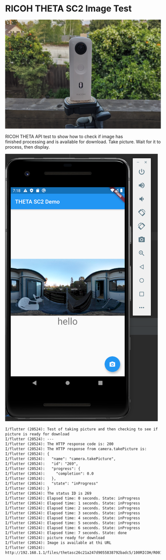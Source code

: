 # RICOH THETA SC2 Image Test

![sc2 in scene](doc/sc2.png)

RICOH THETA API test to show how to check if image has  
finished processing and is available for download. Take picture.  Wait for it to process, then display.



![main screen](doc/main_screen.png)

```
I/flutter (20524): Test of taking picture and then checking to see if picture is ready for download
I/flutter (20524): ---
I/flutter (20524): The HTTP response code is: 200
I/flutter (20524): The HTTP response from camera.takePicture is:
I/flutter (20524): {
I/flutter (20524):   "name": "camera.takePicture",
I/flutter (20524):   "id": "269",
I/flutter (20524):   "progress": {
I/flutter (20524):     "completion": 0.0
I/flutter (20524):   },
I/flutter (20524):   "state": "inProgress"
I/flutter (20524): }
I/flutter (20524): The status ID is 269
I/flutter (20524): Elapsed time: 0 seconds. State: inProgress
I/flutter (20524): Elapsed time: 1 seconds. State: inProgress
I/flutter (20524): Elapsed time: 2 seconds. State: inProgress
I/flutter (20524): Elapsed time: 3 seconds. State: inProgress
I/flutter (20524): Elapsed time: 4 seconds. State: inProgress
I/flutter (20524): Elapsed time: 5 seconds. State: inProgress
I/flutter (20524): Elapsed time: 6 seconds. State: inProgress
I/flutter (20524): Elapsed time: 7 seconds. State: done
I/flutter (20524): picture ready for download
I/flutter (20524): Image is available at thi URL
I/flutter (20524): http://192.168.1.1/files/thetasc26c21a247d9055838792badc5/100RICOH/R0010049.JPG
```

